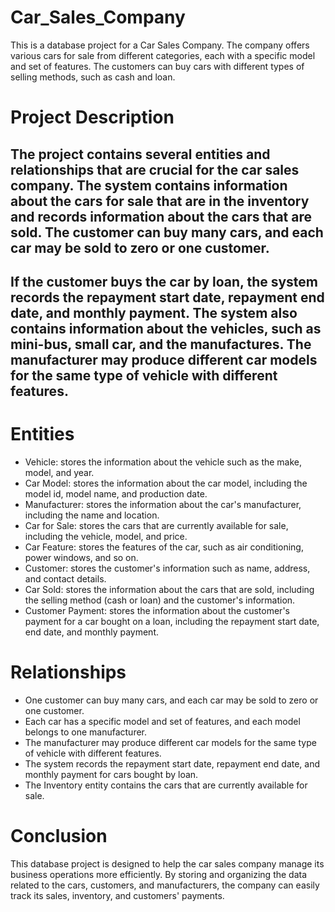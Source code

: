 # Car_Sales_Company
This is a database project for a Car Sales Company. The company offers various cars for sale from different categories, each with a specific model and set of features. The customers can buy cars with different types of selling methods, such as cash and loan.
# Project Description
The project contains several entities and relationships that are crucial for the car sales company. The system contains information about the cars for sale that are in the inventory and records information about the cars that are sold. The customer can buy many cars, and each car may be sold to zero or one customer.
---
If the customer buys the car by loan, the system records the repayment start date, repayment end date, and monthly payment. The system also contains information about the vehicles, such as mini-bus, small car, and the manufactures. The manufacturer may produce different car models for the same type of vehicle with different features.
---
# Entities
- Vehicle: stores the information about the vehicle such as the make, model, and year.
- Car Model: stores the information about the car model, including the model id, model name, and production date.
- Manufacturer: stores the information about the car's manufacturer, including the name and location.
- Car for Sale: stores the cars that are currently available for sale, including the vehicle, model, and price.
- Car Feature: stores the features of the car, such as air conditioning, power windows, and so on.
- Customer: stores the customer's information such as name, address, and contact details.
- Car Sold: stores the information about the cars that are sold, including the selling method (cash or loan) and the customer's information.
- Customer Payment: stores the information about the customer's payment for a car bought on a loan, including the repayment start date, end date, and monthly payment.

# Relationships

- One customer can buy many cars, and each car may be sold to zero or one customer.
- Each car has a specific model and set of features, and each model belongs to one manufacturer.
- The manufacturer may produce different car models for the same type of vehicle with different features.
- The system records the repayment start date, repayment end date, and monthly payment for cars bought by loan.
- The Inventory entity contains the cars that are currently available for sale.

# Conclusion
This database project is designed to help the car sales company manage its business operations more efficiently. By storing and organizing the data related to the cars, customers, and manufacturers, the company can easily track its sales, inventory, and customers' payments.
